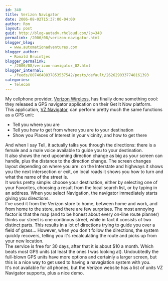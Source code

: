 ```yaml
---
id: 340
title: Verizon Navigator
date: 2006-08-02T15:37:00-04:00
author: Ron
layout: post
guid: http://blog-autadv.rhcloud.com/?p=340
permalink: /2006/08/verizon-navigator.html
blogger_blog:
  - www.automationadventures.com
blogger_author:
  - Ronald Bruintjes
blogger_permalink:
  - /2006/08/verizon-navigator_02.html
blogger_internal:
  - /feeds/8074648837853537542/posts/default/2626290337748161393
categories:
  - Telecom
---
```

My cellphone provider, [Verizon Wireless](http://www.verizonwireless.com/), has finally done something cool: they released a GPS navigator application on their Get It Now platform.  
This application, [VZ Navigator](http://getitnow.vzwshop.com/index.aspx?id=news_going_details&appId=4754), can perform pretty much the same functions as a GPS unit:

  * Tell you where you are
  * Tell you how to get from where you are to your destination
  * Show you Places of Interest in your vicinity, and how to get there

And when I say Tell, it actually talks you through the directions: there is a female and a male voice available to guide you to your destination.  
It also shows the next upcoming direction change as big as your screen can handle, plus the distance to the direction change. The screen changes layout depending on where you are: on the Interstate and highways it shows you the next intersection or exit, on local roads it shows you how to turn and what the name of the street is.  
It works pretty simple: choose your destination, either by selecting one of your Favorites, choosing a result from the local search list, or by typing in an address. When you select Navigation, the navigator immediately starts giving you directions.  
I've used it from the Verizon store to home, between home and work, and from home to the store, and there are few surprises. The most annoying factor is that the map (and to be honest about every on-line route planner) thinks our street is one continous street, while in fact it consists of two distinct parts. This results in a lot of directions trying to guide you over a field of grass... However, when you don't follow the directions, the system quickly recovers, telling you it's recalculating the route and picks up from your new location.  
The service is free for 30 days, after that it is about $10 a month. Which beats most GPS units (at least the ones I was looking at). Undoubtedly the full-blown GPS units have more options and certainly a larger screen, but this is a nice way to get used to having a navagiation system with you.  
It's not available for all phones, but the Verizon website has a list of units VZ Navigator supports, plus a nice demo.